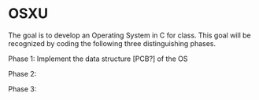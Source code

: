 OSXU
====

The goal is to develop an Operating System in C for class. 
This goal will be recognized by coding the following three distinguishing phases. 

Phase 1: Implement the data structure [PCB?] of the OS

Phase 2:

Phase 3:
